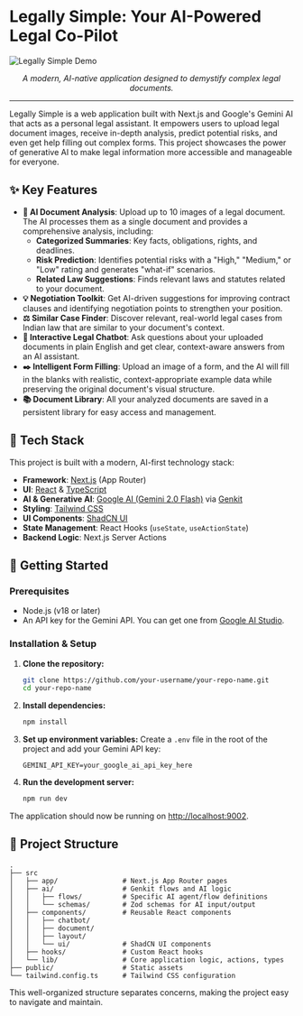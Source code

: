 # Legally Simple: Your AI-Powered Legal Co-Pilot

![Legally Simple Demo](https://placehold.co/800x400/e2e8f0/64748b?text=App+Screenshot+Here&font=lexend)
*<p align="center">A modern, AI-native application designed to demystify complex legal documents.</p>*

---

Legally Simple is a web application built with Next.js and Google's Gemini AI that acts as a personal legal assistant. It empowers users to upload legal document images, receive in-depth analysis, predict potential risks, and even get help filling out complex forms. This project showcases the power of generative AI to make legal information more accessible and manageable for everyone.

## ✨ Key Features

- **📄 AI Document Analysis**: Upload up to 10 images of a legal document. The AI processes them as a single document and provides a comprehensive analysis, including:
  - **Categorized Summaries**: Key facts, obligations, rights, and deadlines.
  - **Risk Prediction**: Identifies potential risks with a "High," "Medium," or "Low" rating and generates "what-if" scenarios.
  - **Related Law Suggestions**: Finds relevant laws and statutes related to your document.
- **💡 Negotiation Toolkit**: Get AI-driven suggestions for improving contract clauses and identifying negotiation points to strengthen your position.
- **⚖️ Similar Case Finder**: Discover relevant, real-world legal cases from Indian law that are similar to your document's context.
- **🤖 Interactive Legal Chatbot**: Ask questions about your uploaded documents in plain English and get clear, context-aware answers from an AI assistant.
- **✒️ Intelligent Form Filling**: Upload an image of a form, and the AI will fill in the blanks with realistic, context-appropriate example data while preserving the original document's visual structure.
- **📚 Document Library**: All your analyzed documents are saved in a persistent library for easy access and management.

## 🚀 Tech Stack

This project is built with a modern, AI-first technology stack:

- **Framework**: [Next.js](https://nextjs.org/) (App Router)
- **UI**: [React](https://react.dev/) & [TypeScript](https://www.typescriptlang.org/)
- **AI & Generative AI**: [Google AI (Gemini 2.0 Flash)](https://ai.google.dev/) via [Genkit](https://firebase.google.com/docs/genkit)
- **Styling**: [Tailwind CSS](https://tailwindcss.com/)
- **UI Components**: [ShadCN UI](https://ui.shadcn.com/)
- **State Management**: React Hooks (`useState`, `useActionState`)
- **Backend Logic**: Next.js Server Actions

## 🔧 Getting Started

### Prerequisites

- Node.js (v18 or later)
- An API key for the Gemini API. You can get one from [Google AI Studio](https://aistudio.google.com/app/apikey).

### Installation & Setup

1.  **Clone the repository:**
    ```bash
    git clone https://github.com/your-username/your-repo-name.git
    cd your-repo-name
    ```

2.  **Install dependencies:**
    ```bash
    npm install
    ```

3.  **Set up environment variables:**
    Create a `.env` file in the root of the project and add your Gemini API key:
    ```env
    GEMINI_API_KEY=your_google_ai_api_key_here
    ```

4.  **Run the development server:**
    ```bash
    npm run dev
    ```

The application should now be running on [http://localhost:9002](http://localhost:9002).

## 📂 Project Structure

```
.
├── src
│   ├── app/                # Next.js App Router pages
│   ├── ai/                 # Genkit flows and AI logic
│   │   ├── flows/          # Specific AI agent/flow definitions
│   │   └── schemas/        # Zod schemas for AI input/output
│   ├── components/         # Reusable React components
│   │   ├── chatbot/
│   │   ├── document/
│   │   ├── layout/
│   │   └── ui/             # ShadCN UI components
│   ├── hooks/              # Custom React hooks
│   └── lib/                # Core application logic, actions, types
├── public/                 # Static assets
└── tailwind.config.ts      # Tailwind CSS configuration
```

This well-organized structure separates concerns, making the project easy to navigate and maintain.
